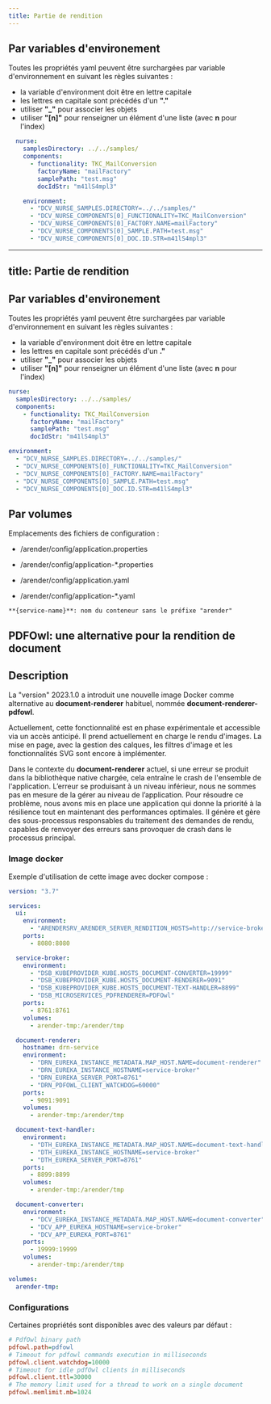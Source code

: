 ```yaml
---
title: Partie de rendition
---
```


## Par variables d'environement

Toutes les propriétés yaml peuvent être surchargées par variable d'environnement en suivant les règles suivantes :

- la variable d'environment doit être en lettre capitale
- les lettres en capitale sont précédés d'un **"."**
- utiliser **"_"** pour associer les objets
- utiliser **"[n]"** pour renseigner un élément d'une liste (avec **n** pour l'index)


```yaml
  nurse:
    samplesDirectory: ../../samples/
    components:
      - functionality: TKC_MailConversion
        factoryName: "mailFactory"
        samplePath: "test.msg"
        docIdStr: "m41lS4mpl3"
```


```yaml
    environment:
      - "DCV_NURSE_SAMPLES.DIRECTORY=../../samples/"
      - "DCV_NURSE_COMPONENTS[0]_FUNCTIONALITY=TKC_MailConversion"
      - "DCV_NURSE_COMPONENTS[0]_FACTORY.NAME=mailFactory"
      - "DCV_NURSE_COMPONENTS[0]_SAMPLE.PATH=test.msg"
      - "DCV_NURSE_COMPONENTS[0]_DOC.ID.STR=m41lS4mpl3"
```



---
title: Partie de rendition
---

## Par variables d'environement

Toutes les propriétés yaml peuvent être surchargées par variable d'environnement en suivant les règles suivantes :

- la variable d'environment doit être en lettre capitale
- les lettres en capitale sont précédés d'un **."**
- utiliser **"_"** pour associer les objets
- utiliser **"[n]"** pour renseigner un élément d'une liste (avec **n** pour l'index)


```yaml
nurse:
  samplesDirectory: ../../samples/
  components:
    - functionality: TKC_MailConversion
      factoryName: "mailFactory"
      samplePath: "test.msg"
      docIdStr: "m41lS4mpl3"
```


```yaml
environment:
  - "DCV_NURSE_SAMPLES.DIRECTORY=../../samples/"
  - "DCV_NURSE_COMPONENTS[0]_FUNCTIONALITY=TKC_MailConversion"
  - "DCV_NURSE_COMPONENTS[0]_FACTORY.NAME=mailFactory"
  - "DCV_NURSE_COMPONENTS[0]_SAMPLE.PATH=test.msg"
  - "DCV_NURSE_COMPONENTS[0]_DOC.ID.STR=m41lS4mpl3"
```


## Par volumes

Emplacements des fichiers de configuration :

- /arender/config/application.properties
- /arender/config/application-*.properties

- /arender/config/application.yaml
- /arender/config/application-*.yaml

```text
**{service-name}**: nom du conteneur sans le préfixe "arender"
```

## PDFOwl: une alternative pour la rendition de document

## Description

La "version" 2023.1.0 a introduit une nouvelle image Docker comme alternative au **document-renderer** habituel, nommée **document-renderer-pdfowl**.

Actuellement, cette fonctionnalité est en phase expérimentale et accessible via un accès anticipé.
Il prend actuellement en charge le rendu d'images. La mise en page, avec la gestion des calques, les filtres d'image et les fonctionnalités SVG sont encore à implémenter.

Dans le contexte du **document-renderer** actuel, si une erreur se produit dans la bibliothèque native chargée, cela entraîne le crash de l'ensemble de l'application.
L’erreur se produisant à un niveau inférieur, nous ne sommes pas en mesure de la gérer au niveau de l’application.
Pour résoudre ce problème, nous avons mis en place une application qui donne la priorité à la résilience tout en maintenant des performances optimales.
Il génère et gère des sous-processus responsables du traitement des demandes de rendu, capables de renvoyer des erreurs sans provoquer de crash dans le processus principal.

### Image docker


Exemple d'utilisation de cette image avec docker compose :

```yaml
version: "3.7"

services:
  ui:
    environment:
      - "ARENDERSRV_ARENDER_SERVER_RENDITION_HOSTS=http://service-broker:8761/"
    ports:
      - 8080:8080

  service-broker:
    environment:
      - "DSB_KUBEPROVIDER_KUBE.HOSTS_DOCUMENT-CONVERTER=19999"
      - "DSB_KUBEPROVIDER_KUBE.HOSTS_DOCUMENT-RENDERER=9091"
      - "DSB_KUBEPROVIDER_KUBE.HOSTS_DOCUMENT-TEXT-HANDLER=8899"
      - "DSB_MICROSERVICES_PDFRENDERER=PDFOwl"
    ports:
      - 8761:8761
    volumes:
      - arender-tmp:/arender/tmp

  document-renderer:
    hostname: drn-service
    environment:
      - "DRN_EUREKA_INSTANCE_METADATA.MAP_HOST.NAME=document-renderer"
      - "DRN_EUREKA_INSTANCE_HOSTNAME=service-broker"
      - "DRN_EUREKA_SERVER_PORT=8761"
      - "DRN_PDFOWL_CLIENT_WATCHDOG=60000"
    ports:
      - 9091:9091
    volumes:
      - arender-tmp:/arender/tmp

  document-text-handler:
    environment:
      - "DTH_EUREKA_INSTANCE_METADATA.MAP_HOST.NAME=document-text-handler"
      - "DTH_EUREKA_INSTANCE_HOSTNAME=service-broker"
      - "DTH_EUREKA_SERVER_PORT=8761"
    ports:
      - 8899:8899
    volumes:
      - arender-tmp:/arender/tmp

  document-converter:
    environment:
      - "DCV_EUREKA_INSTANCE_METADATA.MAP_HOST.NAME=document-converter"
      - "DCV_APP_EUREKA_HOSTNAME=service-broker"
      - "DCV_APP_EUREKA_PORT=8761"
    ports:
      - 19999:19999
    volumes:
      - arender-tmp:/arender/tmp

volumes:
  arender-tmp:

```

### Configurations

Certaines propriétés sont disponibles avec des valeurs par défaut :
```cfg
# PdfOwl binary path
pdfowl.path=pdfowl
# Timeout for pdfowl commands execution in milliseconds
pdfowl.client.watchdog=10000
# Timeout for idle pdfOwl clients in milliseconds
pdfowl.client.ttl=30000
# The memory limit used for a thread to work on a single document
pdfowl.memlimit.mb=1024
```
